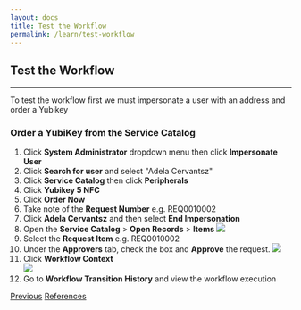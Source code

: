 ```yaml
---
layout: docs
title: Test the Workflow
permalink: /learn/test-workflow
---
```

## Test the Workflow
---
To test the workflow first we must impersonate a user with an address and order a Yubikey

### Order a YubiKey from the Service Catalog
1. Click **System Administrator** dropdown menu then click **Impersonate User**
2. Click **Search for user** and select "Adela Cervantsz"
3. Click **Service Catalog** then click **Peripherals**
4. Click **Yubikey 5 NFC**
5. Click **Order Now**
6. Take note of the **Request Number** e.g. REQ0010002
7. Click **Adela Cervantsz** and then select **End Impersonation**
8. Open the **Service Catalog** > **Open Records** > **Items**
![]({{site.baseurl}}/assets/images/92-open-record.png)
9. Select the **Request Item** e.g. REQ0010002
10. Under the **Approvers** tab, check the box and **Approve** the request.
![]({{site.baseurl}}/assets/images/93-approve.png)
11. Click **Workflow Context**  
![]({{site.baseurl}}/assets/images/94-context.png)
12. Go to **Workflow Transition History** and view the workflow execution

<div class="btns">
  <a class="btn--secondary" href="/yed-spoke-example/learn/call-flow-from-workflow">Previous</a>
    <a class="btn" href="/yed-spoke-example/references">References</a>
</div>
